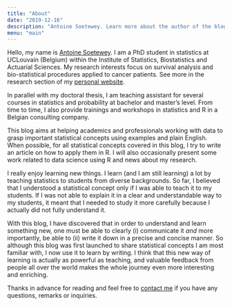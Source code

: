 ```yaml
---
title: "About"
date: "2019-12-16"
description: "Antoine Soetewey. Learn more about the author of the blog."
menu: "main"
---
```


Hello, my name is [Antoine Soetewey](https://www.antoinesoetewey.com/). I am a PhD student in statistics at UCLouvain (Belgium) within the Institute of Statistics, Biostatistics and Actuarial Sciences. My research interests focus on survival analysis and bio-statistical procedures applied to cancer patients. See more in the research section of my [personal website](https://www.antoinesoetewey.com/research).

In parallel with my doctoral thesis, I am teaching assistant for several courses in statistics and probability at bachelor and master’s level. From time to time, I also provide trainings and workshops in statistics and R in a Belgian consulting company.

This blog aims at helping academics and professionals working with data to grasp important statistical concepts using examples and plain English. When possible, for all statistical concepts covered in this blog, I try to write an article on how to apply them in R. I will also occasionally present some work related to data science using R and news about my research.

I really enjoy learning new things. I learn (and I am still learning) a lot by teaching statistics to students from diverse backgrounds. So far, I believed that I understood a statistical concept only if I was able to teach it to my students. If I was not able to explain it in a clear and understandable way to my students, it meant that I needed to study it more carefully because I actually did not fully understand it.

With this blog, I have discovered that in order to understand and learn something new, one must be able to clearly (i) communicate it *and* more importantly, be able to (ii) write it down in a precise and concise manner. So although this blog was first launched to share statistical concepts I am most familiar with, I now use it to learn by writing. I think that this new way of learning is actually as powerful as teaching, and valuable feedback from people all over the world makes the whole journey even more interesting and enriching.

Thanks in advance for reading and feel free to [contact me](/contact/) if you have any questions, remarks or inquiries.
